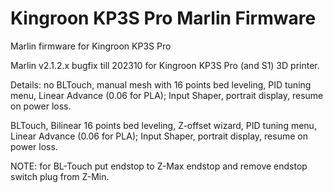 # Kingroon KP3S Pro Marlin Firmware

Marlin firmware for Kingroon KP3S Pro

Marlin v2.1.2.x bugfix till 202310 for Kingroon KP3S Pro (and S1) 3D printer.

Details:
no BLTouch, 
manual mesh with 16 points bed leveling,
PID tuning menu,
Linear Advance (0.06 for PLA);
Input Shaper,
portrait display,
resume on power loss.

BLTouch, 
Bilinear 16 points bed leveling,
Z-offset wizard,
PID tuning menu,
Linear Advance (0.06 for PLA);
Input Shaper,
portrait display,
resume on power loss.

NOTE: for BL-Touch put endstop to Z-Max endstop and remove endstop switch plug from Z-Min.
